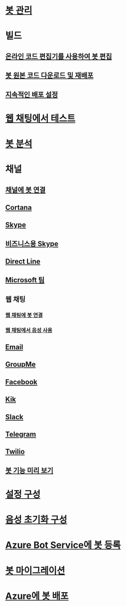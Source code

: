 # [봇 관리](../bot-service-manage-overview.md)
# 빌드
## [온라인 코드 편집기를 사용하여 봇 편집](../bot-service-build-online-code-editor.md)
## [봇 원본 코드 다운로드 및 재배포](../bot-service-build-download-source-code.md)
## [지속적인 배포 설정](../bot-service-build-continuous-deployment.md)
# [웹 채팅에서 테스트](../bot-service-manage-test-webchat.md)
# [봇 분석](../bot-service-manage-analytics.md)
# 채널
## [채널에 봇 연결](../bot-service-manage-channels.md)
## [Cortana](../bot-service-channel-connect-cortana.md) 
## [Skype](../bot-service-channel-connect-skype.md)
## [비즈니스용 Skype](../bot-service-channel-connect-skypeforbusiness.md)
## [Direct Line](../bot-service-channel-connect-directline.md)
## [Microsoft 팀](https://msdn.microsoft.com/en-us/microsoft-teams/bots)
## 웹 채팅
### [웹 채팅에 봇 연결](../bot-service-channel-connect-webchat.md)
### [웹 채팅에서 음성 사용](../bot-service-channel-connect-webchat-speech.md)
## [Email](../bot-service-channel-connect-email.md)
## [GroupMe](../bot-service-channel-connect-groupme.md) 
## [Facebook](../bot-service-channel-connect-facebook.md) 
## [Kik](../bot-service-channel-connect-kik.md) 
## [Slack](../bot-service-channel-connect-slack.md) 
## [Telegram](../bot-service-channel-connect-telegram.md) 
## [Twilio](../bot-service-channel-connect-twilio.md)
## [봇 기능 미리 보기](../bot-service-channel-inspector.md)
# [설정 구성](../bot-service-manage-settings.md)
# [음성 초기화 구성](../bot-service-manage-speech-priming.md)
# [Azure Bot Service에 봇 등록](../bot-service-quickstart-registration.md)
# [봇 마이그레이션](../bot-service-migrate-bot.md)
# [Azure에 봇 배포](../bot-builder-howto-deploy-azure.md)

